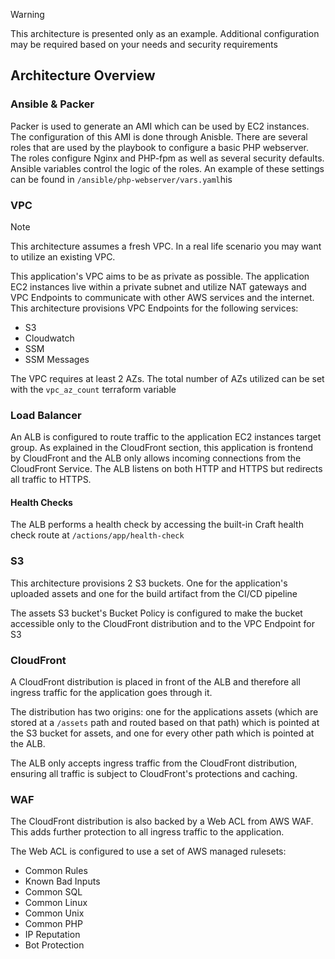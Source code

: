 > [!Warning]
> This architecture is presented only as an example. Additional configuration may be required based on your needs and security requirements

## Architecture Overview
### Ansible & Packer
Packer is used to generate an AMI which can be used by EC2 instances.
The configuration of this AMI is done through Anisble. There are several roles that are used by the playbook to configure a basic PHP webserver. The roles configure Nginx and PHP-fpm as well as several security defaults.
Ansible variables control the logic of the roles. An example of these settings can be found in `/ansible/php-webserver/vars.yaml`his

### VPC
> [!Note]
> This architecture assumes a fresh VPC. In a real life scenario you may want to utilize an existing VPC.

This application's VPC aims to be as private as possible. The application EC2 instances live within a private subnet and utilize NAT gateways and VPC Endpoints to communicate with other AWS services and the internet. 
This architecture provisions VPC Endpoints for the following services:
- S3
- Cloudwatch
- SSM
- SSM Messages

The VPC requires at least 2 AZs. The total number of AZs utilized can be set with the `vpc_az_count` terraform variable

### Load Balancer
An ALB is configured to route traffic to the application EC2 instances target group. As explained in the CloudFront section, this application is frontend by CloudFront and
the ALB only allows incoming connections from the CloudFront Service. The ALB listens on both HTTP and HTTPS but redirects all traffic to HTTPS.
#### Health Checks
The ALB performs a health check by accessing the built-in Craft health check route at `/actions/app/health-check`

### S3
This architecture provisions 2 S3 buckets. One for the application's uploaded assets and one for the build artifact from the CI/CD pipeline

The assets S3 bucket's Bucket Policy is configured to make the bucket accessible only to the CloudFront distribution and to the VPC Endpoint for S3 

### CloudFront
A CloudFront distribution is placed in front of the ALB and therefore all ingress traffic for the application goes through it.

The distribution has two origins: one for the applications assets
(which are stored at a `/assets` path and routed based on that path) which is pointed at the S3 bucket for assets, and one for every other path which is pointed at the ALB.

The ALB only accepts ingress traffic from the CloudFront distribution, ensuring all traffic is subject to CloudFront's protections and caching.

### WAF
The CloudFront distribution is also backed by a Web ACL from AWS WAF. This adds further protection to all ingress traffic to the application.

The Web ACL is configured to use a set of AWS managed rulesets:
- Common Rules
- Known Bad Inputs
- Common SQL
- Common Linux
- Common Unix
- Common PHP
- IP Reputation
- Bot Protection
